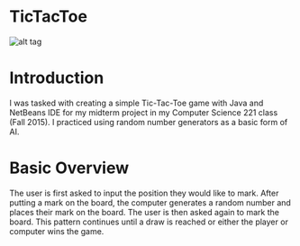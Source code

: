 # TicTacToe
![alt tag](https://raw.github.com/kenschnall/TicTacToe/master/demo.gif)
# Introduction
I was tasked with creating a simple Tic-Tac-Toe game with Java and NetBeans IDE for my midterm project in my Computer Science 221 class (Fall 2015).  I practiced using random number generators as a basic form of AI.

# Basic Overview
The user is first asked to input the position they would like to mark.  After putting a mark on the board, the computer generates a random number and places their mark on the board.  The user is then asked again to mark the board.  This pattern continues until a draw is reached or either the player or computer wins the game.
